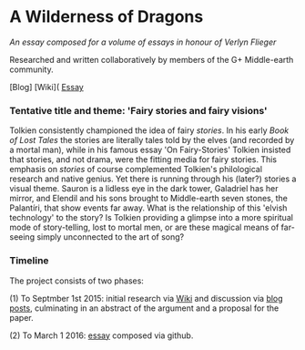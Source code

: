 # A Wilderness of Dragons

*An essay composed for a volume of essays in honour of Verlyn Flieger*

Researched and written collaboratively by members of the G+ Middle-earth community.

[Blog] 
[Wiki](
[Essay](http://uoou.github.io/AWildernessOfDragons/essay.html)

### Tentative title and theme: 'Fairy stories and fairy visions'
Tolkien consistently championed the idea of fairy *stories*. In his early *Book of Lost Tales* the stories are literally tales told by the elves (and recorded by a mortal man), while in his famous essay 'On Fairy-Stories' Tolkien insisted that stories, and not drama, were the fitting media for fairy stories. This emphasis on *stories* of course complemented Tolkien's philological research and native genius. Yet there is running through his (later?) stories a visual theme. Sauron is a lidless eye in the dark tower, Galadriel has her mirror, and Elendil and his sons brought to Middle-earth seven stones, the Palantíri, that show events far away. What is the relationship of this 'elvish technology' to the story? Is Tolkien providing a glimpse into a more spiritual mode of story-telling, lost to mortal men, or are these magical means of far-seeing simply unconnected to the art of song?

### Timeline
The project consists of two phases:

(1) To Septmber 1st 2015: initial research via [Wiki](https://github.com/uoou/AWildernessOfDragons/wiki) and discussion via [blog posts](http://uoou.github.io/AWildernessOfDragons), culminating in an abstract of the argument and a proposal for the paper.

(2) To March 1 2016: [essay](http://uoou.github.io/AWildernessOfDragons/essay.html) composed via github.
